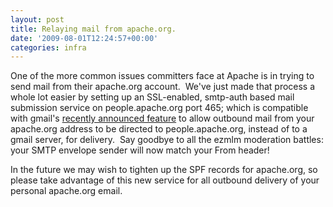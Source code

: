 ```yaml
---
layout: post
title: Relaying mail from apache.org.
date: '2009-08-01T12:24:57+00:00'
categories: infra
---
```

<p>One of the more common issues committers face at Apache is in trying to send mail from their apache.org account.&nbsp; We've just made that process a whole lot easier by setting up an SSL-enabled, smtp-auth based mail submission service on people.apache.org port 465; which is compatible with gmail's <a href="http://gmailblog.blogspot.com/2009/07/send-mail-from-another-address-without.html">recently announced feature</a> to allow outbound mail from your apache.org address to be directed to people.apache.org, instead of to a gmail server, for delivery.&nbsp; Say goodbye to all the ezmlm moderation battles: your SMTP envelope sender will now match your From header!<br /></p><p>In the future we may wish to tighten up the SPF records for apache.org, so please take advantage of this new service for all outbound delivery of your personal apache.org email.<br />&nbsp;</p>
